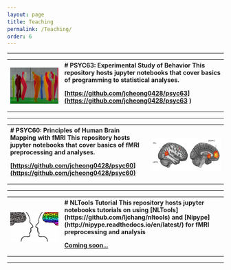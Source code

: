 ```yaml
---
layout: page
title: Teaching
permalink: /Teaching/
order: 6
---
```


---

<div id="anim">
<table cellpadding="10">
	<tr>
		<th style="width:25%;margin: 20px 20px 20px 20px" >
<img style="float:left;vertical-align:top;" src="/assets/Teaching/psyc60.jpg!d" align="left" />
</th>
<th style="text-align:left;">
<div markdown="1">
# PSYC63: Experimental Study of Behavior
This repository hosts jupyter notebooks that cover basics of programming to statistical analyses.

[https://github.com/jcheong0428/psyc63](https://github.com/jcheong0428/psyc63 )
</div>
</th>
</tr>
</table>

---

<table cellpadding="10">
	<tr>

<th style="text-align:left;">
<div markdown="1">
# PSYC60: Principles of Human Brain Mapping with fMRI
This repository hosts jupyter notebooks that cover basics of fMRI preprocessing and analyses.

[https://github.com/jcheong0428/psyc60](https://github.com/jcheong0428/psyc60)
</div>
</th>

<th style="width:35%;margin: 20px 20px 20px 20px" >
<img style="float:left;vertical-align:top;" src="/assets/Teaching/psyc60.png"  width="" align="left" />
</th>

</tr>
</table>

---


<table cellpadding="10">
	<tr>
		<th style="width:25%;margin: 20px 20px 20px 20px" >
<img style="float:left;vertical-align:top;" src="/assets/Teaching/nltools.jpg!d" align="left" />
</th>
<th style="text-align:left;">
<div markdown="1">
# NLTools Tutorial
This repository hosts jupyter notebooks tutorials on using [NLTools](https://github.com/ljchang/nltools) and [Nipype](http://nipype.readthedocs.io/en/latest/) for fMRI preprocessing and analysis

[Coming soon...]()
</div>
</th>
</tr>
</table>

---

</div>
